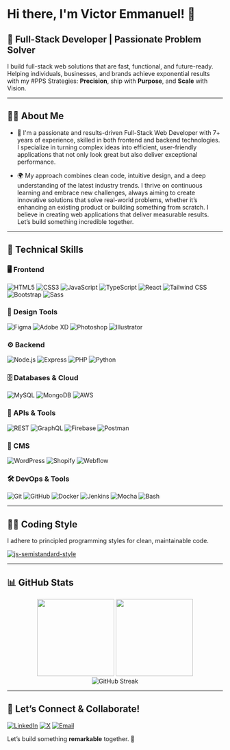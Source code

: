 # Hi there, I'm Victor Emmanuel! 👋

## 🚀 Full-Stack Developer | Passionate Problem Solver

I build full-stack web solutions that are fast, functional,
and future-ready. Helping individuals, businesses, and brands
achieve exponential results with my #PPS Strategies:
**Precision**, ship with **Purpose**, and **Scale** with Vision.

---

## 👨‍💻 About Me
- 💼 I'm a passionate and results-driven Full-Stack Web Developer with 7+ years of experience, skilled in both frontend and backend technologies. I specialize in turning complex ideas into efficient, user-friendly applications that not only look great but also deliver exceptional performance.

- 🌍 My approach combines clean code, intuitive design, and a deep understanding of the latest industry trends. I thrive on continuous learning and embrace new challenges, always aiming to create innovative solutions that solve real-world problems, whether it’s enhancing an existing product or building something from scratch. I believe in creating web applications that deliver measurable results. Let’s build something incredible together.

---

## 🧰 Technical Skills

### 🖥️ Frontend
![HTML5](https://img.shields.io/badge/-HTML5-E34F26?style=flat-square&logo=html5&logoColor=white)
![CSS3](https://img.shields.io/badge/-CSS3-1572B6?style=flat-square&logo=css3&logoColor=white)
![JavaScript](https://img.shields.io/badge/-JavaScript-F7DF1E?style=flat-square&logo=javascript&logoColor=black)
![TypeScript](https://img.shields.io/badge/-TypeScript-3178C6?style=flat-square&logo=typescript&logoColor=white)
![React](https://img.shields.io/badge/-React-61DAFB?style=flat-square&logo=react&logoColor=black)
![Tailwind CSS](https://img.shields.io/badge/-TailwindCSS-38B2AC?style=flat-square&logo=tailwind-css&logoColor=white)
![Bootstrap](https://img.shields.io/badge/-Bootstrap-7952B3?style=flat-square&logo=bootstrap&logoColor=white)
![Sass](https://img.shields.io/badge/-Sass-CC6699?style=flat-square&logo=sass&logoColor=white)

### 🎨 Design Tools
![Figma](https://img.shields.io/badge/-Figma-F24E1E?style=flat-square&logo=figma&logoColor=white)
![Adobe XD](https://img.shields.io/badge/-Adobe%20XD-FF61F6?style=flat-square&logo=adobe-xd&logoColor=white)
![Photoshop](https://img.shields.io/badge/-Photoshop-31A8FF?style=flat-square&logo=adobe-photoshop&logoColor=white)
![Illustrator](https://img.shields.io/badge/-Illustrator-FF9A00?style=flat-square&logo=adobe-illustrator&logoColor=white)

### ⚙️ Backend
![Node.js](https://img.shields.io/badge/-Node.js-339933?style=flat-square&logo=node.js&logoColor=white)
![Express](https://img.shields.io/badge/-Express-000000?style=flat-square&logo=express&logoColor=white)
![PHP](https://img.shields.io/badge/-PHP-777BB4?style=flat-square&logo=php&logoColor=white)
![Python](https://img.shields.io/badge/-Python-3776AB?style=flat-square&logo=python&logoColor=white)

### 🗄️ Databases & Cloud
![MySQL](https://img.shields.io/badge/-MySQL-4479A1?style=flat-square&logo=mysql&logoColor=white)
![MongoDB](https://img.shields.io/badge/-MongoDB-47A248?style=flat-square&logo=mongodb&logoColor=white)
![AWS](https://img.shields.io/badge/-AWS-232F3E?style=flat-square&logo=amazon-aws&logoColor=white)

### 🔌 APIs & Tools
![REST](https://img.shields.io/badge/-REST-000000?style=flat-square&logo=rest&logoColor=white)
![GraphQL](https://img.shields.io/badge/-GraphQL-E10098?style=flat-square&logo=graphql&logoColor=white)
![Firebase](https://img.shields.io/badge/-Firebase-FFCA28?style=flat-square&logo=firebase&logoColor=black)
![Postman](https://img.shields.io/badge/-Postman-FF6C37?style=flat-square&logo=postman&logoColor=white)

### 🧩 CMS
![WordPress](https://img.shields.io/badge/-WordPress-21759B?style=flat-square&logo=wordpress&logoColor=white)
![Shopify](https://img.shields.io/badge/-Shopify-7AB55C?style=flat-square&logo=shopify&logoColor=white)
![Webflow](https://img.shields.io/badge/-Webflow-4353FF?style=flat-square&logo=webflow&logoColor=white)

### 🛠️ DevOps & Tools
![Git](https://img.shields.io/badge/-Git-F05032?style=flat-square&logo=git&logoColor=white)
![GitHub](https://img.shields.io/badge/-GitHub-181717?style=flat-square&logo=github)
![Docker](https://img.shields.io/badge/-Docker-2496ED?style=flat-square&logo=docker&logoColor=white)
![Jenkins](https://img.shields.io/badge/-Jenkins-D24939?style=flat-square&logo=jenkins&logoColor=white)
![Mocha](https://img.shields.io/badge/-Mocha-8D6748?style=flat-square&logo=mocha&logoColor=white)
![Bash](https://img.shields.io/badge/-Bash-4EAA25?style=flat-square&logo=gnu-bash&logoColor=white)

---

## 👨‍💻 Coding Style
I adhere to principled programming styles for clean, maintainable code.

[![js-semistandard-style](https://raw.githubusercontent.com/standard/semistandard/master/badge.svg)](https://github.com/standard/semistandard)

---

## 📊 GitHub Stats

<div align="center">
  <img height="180em" src="https://github-readme-stats.vercel.app/api?username=VictoriBuild&show_icons=true&theme=dracula&include_all_commits=true&count_private=true"/>
  <img height="180em" src="https://github-readme-stats.vercel.app/api/top-langs/?username=VictoriBuild&layout=compact&langs_count=7&theme=dracula"/>
</div>

<div align="center">
  <img src="https://streak-stats.demolab.com?user=VictoriBuild&theme=dracula" alt="GitHub Streak" />
</div>

---

## 🤝 Let’s Connect & Collaborate!

[![LinkedIn](https://img.shields.io/badge/-Victor%20Emmanuel-0077B5?style=flat-square&logo=linkedin&logoColor=white)](https://www.linkedin.com/in/victor-emmanuel-dev)
[![X](https://img.shields.io/badge/-@VictorIBuild-000000?style=flat-square&logo=x&logoColor=white)](https://x.com/VictorIBuild)
[![Email](https://img.shields.io/badge/-vic@viralmaxmedia.org-D14836?style=flat-square&logo=Gmail&logoColor=white)](mailto:vic@viralmaxmedia.org)

Let’s build something **remarkable** together. 🚀
